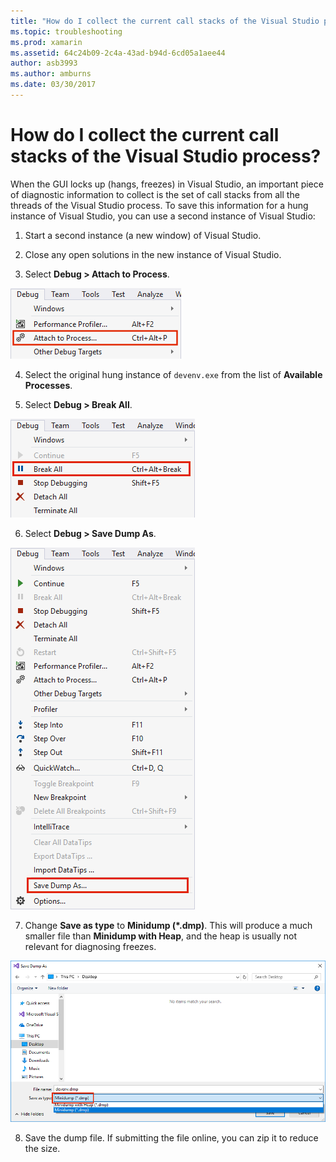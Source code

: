 ```yaml
---
title: "How do I collect the current call stacks of the Visual Studio process?"
ms.topic: troubleshooting
ms.prod: xamarin
ms.assetid: 64c24b09-2c4a-43ad-b94d-6cd05a1aee44
author: asb3993
ms.author: amburns
ms.date: 03/30/2017
---
```


# How do I collect the current call stacks of the Visual Studio process?

When the GUI locks up (hangs, freezes) in Visual Studio, an important piece of diagnostic information to collect is the set of call stacks from all the threads of the Visual Studio process. To save this information for a hung instance of Visual Studio, you can use a second instance of Visual Studio:

1. Start a second instance (a new window) of Visual Studio.

2. Close any open solutions in the new instance of Visual Studio.

3. Select **Debug > Attach to Process**.

  ![](vs-callstack-images/image1.png "Select Debug > Attach to Process")

4. Select the original hung instance of `devenv.exe` from the list of **Available Processes**.

5. Select **Debug > Break All**.

  ![](vs-callstack-images/image2.png "Select Debug > Break All")

6. Select **Debug > Save Dump As**.

  ![](vs-callstack-images/image3.png "Select Debug > Save Dump As")

7. Change **Save as type** to **Minidump (\*.dmp)**. This will produce a much smaller file than **Minidump with Heap**, and the heap is usually not relevant for diagnosing freezes.

  ![](vs-callstack-images/image4.png "This will produce a much smaller file than Minidump with Heap, and the heap is usually not relevant for diagnosing freezes")

8. Save the dump file. If submitting the file online, you can zip it to reduce the size.

